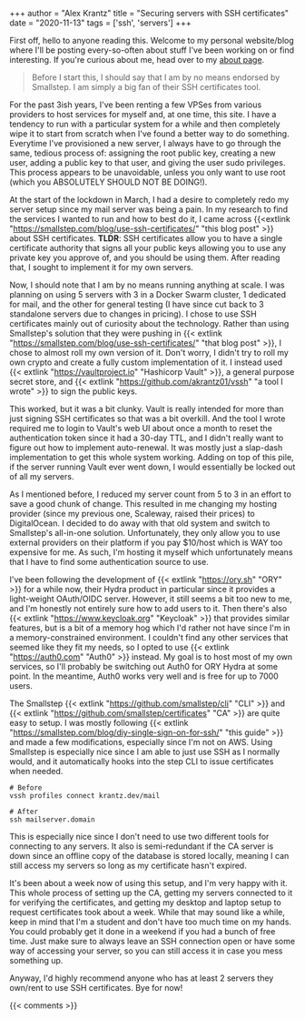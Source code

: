 +++
author = "Alex Krantz"
title = "Securing servers with SSH certificates"
date = "2020-11-13"
tags = ['ssh', 'servers']
+++

First off, hello to anyone reading this.
Welcome to my personal website/blog where I'll be posting every-so-often about stuff I've been working on or find interesting.
If you're curious about me, head over to my [about page](/about/).

> Before I start this, I should say that I am by no means endorsed by Smallstep.
> I am simply a big fan of their SSH certificates tool.

For the past 3ish years, I've been renting a few VPSes from various providers to host services for myself and, at one time, this site.
I have a tendency to run with a particular system for a while and then completely wipe it to start from scratch when I've found a better way to do something.
Everytime I've provisioned a new server, I always have to go through the same, tedious process of: assigning the root public key, creating a new user, adding a public key to that user, and giving the user sudo privileges.
This process appears to be unavoidable, unless you only want to use root (which you ABSOLUTELY SHOULD NOT BE DOING!).

At the start of the lockdown in March, I had a desire to completely redo my server setup since my mail server was being a pain.
In my research to find the services I wanted to run and how to best do it, I came across {{<extlink "https://smallstep.com/blog/use-ssh-certificates/" "this blog post" >}} about SSH certificates.
**TLDR**: SSH certificates allow you to have a single certificate authority that signs all your public keys allowing you to use any private key you approve of, and you should be using them.
After reading that, I sought to implement it for my own servers.

Now, I should note that I am by no means running anything at scale.
I was planning on using 5 servers with 3 in a Docker Swarm cluster, 1 dedicated for mail, and the other for general testing (I have since cut back to 3 standalone servers due to changes in pricing).
I chose to use SSH certificates mainly out of curiosity about the technology.
Rather than using Smallstep's solution that they were pushing in {{< extlink "https://smallstep.com/blog/use-ssh-certificates/" "that blog post" >}}, I chose to almost roll my own version of it.
Don't worry, I didn't try to roll my own crypto and create a fully custom implementation of it.
I instead used {{< extlink "https://vaultproject.io" "Hashicorp Vault" >}}, a general purpose secret store, and {{< extlink "https://github.com/akrantz01/vssh" "a tool I wrote" >}} to sign the public keys.

This worked, but it was a bit clunky.
Vault is really intended for more than just signing SSH certificates so that was a bit overkill.
And the tool I wrote required me to login to Vault's web UI about once a month to reset the authentication token since it had a 30-day TTL, and I didn't really want to figure out how to implement auto-renewal.
It was mostly just a slap-dash implementation to get this whole system working.
Adding on top of this pile, if the server running Vault ever went down, I would essentially be locked out of all my servers.

As I mentioned before, I reduced my server count from 5 to 3 in an effort to save a good chunk of change.
This resulted in me changing my hosting provider (since my previous one, Scaleway, raised their prices) to DigitalOcean.
I decided to do away with that old system and switch to Smallstep's all-in-one solution.
Unfortunately, they only allow you to use external providers on their platform if you pay $10/host which is WAY too expensive for me.
As such, I'm hosting it myself which unfortunately means that I have to find some authentication source to use.

I've been following the development of {{< extlink "https://ory.sh" "ORY" >}} for a while now, their Hydra product in particular since it provides a light-weight OAuth/OIDC server.
However, it still seems a bit too new to me, and I'm honestly not entirely sure how to add users to it.
Then there's also {{< extlink "https://www.keycloak.org" "Keycloak" >}} that provides similar features, but is a bit of a memory hog which I'd rather not have since I'm in a memory-constrained environment.
I couldn't find any other services that seemed like they fit my needs, so I opted to use {{< extlink "https://auth0.com" "Auth0" >}} instead.
My goal is to host most of my own services, so I'll probably be switching out Auth0 for ORY Hydra at some point. 
In the meantime, Auth0 works very well and is free for up to 7000 users.

The Smallstep {{< extlink "https://github.com/smallstep/cli" "CLI" >}} and {{< extlink "https://github.com/smallstep/certificates" "CA" >}} are quite easy to setup.
I was mostly following {{< extlink "https://smallstep.com/blog/diy-single-sign-on-for-ssh/" "this guide" >}} and made a few modifications, especially since I'm not on AWS.
Using Smallstep is especially nice since I am able to just use SSH as I normally would, and it automatically hooks into the step CLI to issue certificates when needed.

```shell script
# Before
vssh profiles connect krantz.dev/mail

# After
ssh mailserver.domain
```

This is especially nice since I don't need to use two different tools for connecting to any servers.
It also is semi-redundant if the CA server is down since an offline copy of the database is stored locally, meaning I can still access my servers so long as my certificate hasn't expired.

It's been about a week now of using this setup, and I'm very happy with it.
This whole process of setting up the CA, getting my servers connected to it for verifying the certificates, and getting my desktop and laptop setup to request certificates took about a week.
While that may sound like a while, keep in mind that I'm a student and don't have too much time on my hands.
You could probably get it done in a weekend if you had a bunch of free time.
Just make sure to always leave an SSH connection open or have some way of accessing your server, so you can still access it in case you mess something up.

Anyway, I'd highly recommend anyone who has at least 2 servers they own/rent to use SSH certificates.
Bye for now!

{{< comments >}}
